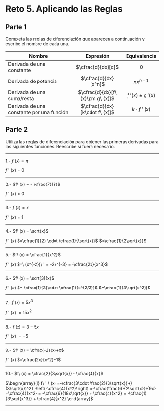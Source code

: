 # Reto 5. Aplicando las Reglas

## Parte 1

Completa las reglas de diferenciación que aparecen a continuación y escribe el nombre de cada una.

| Nombre                                    |           Expresión           |            Equivalencia             |
| ----------------------------------------- |:-----------------------------:|:-----------------------------------:|
| Derivada de una constante                 |      $\cfrac{d}{dx}[c]$       |                 $0$                 |
| Derivada de potencia                      |     $\cfrac{d}{dx}[x^n]$      |             $nx^{n-1}$              |
| Derivada de una suma/resta                | $\cfrac{d}{dx}[f\ (x)\pm g\ (x)]$ |         $f\ '(x)\pm g\ '(x)$          |
| Derivada de una constante por una función | $\cfrac{d}{dx}[k\cdot f\ (x)]$  | $k\cdot f\ ' \ (x)$ |

## Parte 2

Utiliza las reglas de diferenciación para obtener las primeras derivadas para las siguientes funciones. Reescribe si fuera necesario.

---
1.- $f\ (x) = \pi$

$f\ ' \ (x) = 0$

---
2.- $f\ (x) = - \cfrac{7}{8}$

$f\ ' \ (x) = 0$

---
3.- $f\ (x)=x$ 

$f\ ' \ (x) = 1$

---
4.- $f\ (x) = \sqrt{x}$

$f\ ' \ (x)$ $=\cfrac{1}{2} \cdot \cfrac{1}{\sqrt{x}}$ $=\cfrac{1}{2\sqrt{x}}$

---
5.- $f\ (x) = \cfrac{1}{x^2}$

$f\ ' \ (x)$ $=\ (x^{-2})\ ' = -2x^{-3} = -\cfrac{2x}{x^3}$

---
6.- $f\ (x) = \sqrt[3]{x}$

$f\ ' \ (x)$ $= \cfrac{1}{3}\cdot \cfrac{1}{x^{2/3}}$ $=\cfrac{1}{3\sqrt{x^2}}$

---
7.- $f\ (x) = 5x^3$

$f\ ' \ (x)$ $=15x^2$

---
8.- $f\ (x) = 3-5x$

$f\ ' \ (x)$ $=-5$

---
9.- $f\ (x) = \cfrac{-2}{x}+x$

$f\ ' \ (x)$ $=\cfrac{2x}{x^2}+1$

---
10.- $f\ (x) = \cfrac{2}{3\sqrt{x}} - \cfrac{4}{x}$

$\begin{array}{l}
f\ ' \ (x)
=-\cfrac{3\cdot \frac{2}{3\sqrt{x}}}{\ (3\sqrt{x})^2} -\left(-\cfrac{4}{x^2}\right)
=-\cfrac{\frac{6}{2\sqrt{x}}}{9x} +\cfrac{4}{x^2}
= -\cfrac{6}{18x\sqrt{x}} + \cfrac{4}{x^2}
= -\cfrac{1}{3\sqrt{x^3}} + \cfrac{4}{x^2}
\end{array}$



---


